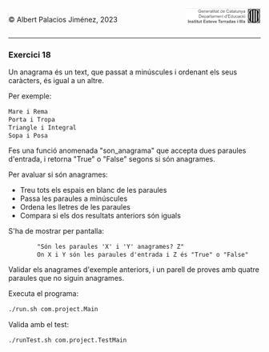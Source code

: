 <div style="display: flex; width: 100%;">
    <div style="flex: 1; padding: 0px;">
        <p>© Albert Palacios Jiménez, 2023</p>
    </div>
    <div style="flex: 1; padding: 0px; text-align: right;">
        <img src="../../assets/ieti.png" height="32" alt="Logo de IETI" style="max-height: 32px;">
    </div>
</div>
<hr/>

### Exercici 18

Un anagrama és un text, que passat a minúscules i ordenant els seus caràcters, és igual a un altre.

Per exemple:
```text
Mare i Rema
Porta i Tropa
Triangle i Integral
Sopa i Posa
```
Fes una funció anomenada "son_anagrama" que accepta dues paraules d'entrada, i retorna "True" o "False" segons si són anagrames.

Per avaluar si són anagrames:
* Treu tots els espais en blanc de les paraules
* Passa les paraules a minúscules
* Ordena les lletres de les paraules
* Compara si els dos resultats anteriors són iguals

S'ha de mostrar per pantalla: 
```text
        "Són les paraules 'X' i 'Y' anagrames? Z"
        On X i Y són les paraules d'entrada i Z és "True" o "False"
```
Validar els anagrames d'exemple anteriors, i un parell de proves amb quatre paraules que no siguin anagrames.


Executa el programa:
```bash
./run.sh com.project.Main
```

Valida amb el test:
```bash
./runTest.sh com.project.TestMain
```